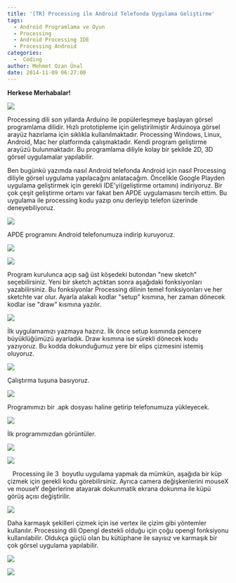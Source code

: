 ```yaml
---
title: '[TR] Processing ile Android Telefonda Uygulama Geliştirme'
tags:
  - Android Programlama ve Oyun
  - Processing
  - Android Processing IDE
  - Processing Android
categories:
  -  Coding
author: Mehmet Ozan Ünal
date: 2014-11-09 06:27:00
---
```


**Herkese Merhabalar!**

![](https://4.bp.blogspot.com/-mWaFbWIHvPk/VF7g4rYgSxI/AAAAAAAAFHw/vbMO-hISTB4/s720/primitives3D.png)

Processing dili son yıllarda Arduino ile popülerleşmeye başlayan görsel
programlama dilidir. Hızlı prototipleme için geliştirilmiştir Arduinoya görsel
arayüz hazırlama için sıklıkla kullanılmaktadır. Processing Windows, Linux,
Android, Mac her platformda çalışmaktadır. Kendi program geliştirme arayüzü
bulunmaktadır. Bu programlama diliyle kolay bir şekilde 2D, 3D görsel
uygulamalar yapılabilir.

Ben bugünkü yazımda nasıl Android telefonda Android için nasıl Processing
diliyle görsel uygulama yapılacağını anlatacağım. Öncelikle Google Playden
uygulama geliştirmek için gerekli IDE'yi(geliştirme ortamını) indiriyoruz. Bir
çok çeşit geliştirme ortamı var fakat ben APDE uygulamasını tercih ettim. Bu
uygulama ile processing kodu yazıp onu derleyip telefon üzerinde
deneyebiliyoruz.

![](https://1.bp.blogspot.com/-hlQ1Eg92vGE/VF46zsFwxLI/AAAAAAAAFFs/_dL3tLj1LVE/s720/Screenshot_2014-11-07-16-41-05.png)

APDE programını Android telefonumuza indirip kuruyoruz.

![](https://1.bp.blogspot.com/-VU6FFPqGpBo/VF46zIqyNjI/AAAAAAAAFFk/6doXxLIm0tQ/s720/Screenshot_2014-11-07-16-40-57.png)

![](https://3.bp.blogspot.com/-7crxNh-yPNA/VF46zz2blAI/AAAAAAAAFFw/slgn2rJgT_8/s720/Screenshot_2014-11-07-16-41-13.png)

Program kurulunca açıp sağ üst köşedeki butondan "new sketch" seçebilirsiniz.
Yeni bir sketch açtıktan sonra aşağıdaki fonksiyonları yazabilirsiniz. Bu
fonksiyonlar Processing dilinin temel fonksiyonları ve her sketchte var olur.
Ayarla alakalı kodlar "setup" kısmına, her zaman dönecek kodlar ise "draw"
kısmına yazılır.

![](https://4.bp.blogspot.com/-dOPBkYoMJzc/VF46wMlwDUI/AAAAAAAAFE4/dAn3olkNxNI/s720/Screenshot_2014-11-07-16-07-00.png)

İlk uygulamamızı yazmaya hazırız. İlk önce setup kısmında pencere büyüklüğümüzü
ayarladık. Draw kısmına ise sürekli dönecek kodu yazıyoruz. Bu kodda
dokunduğumuz yere bir elips çizmesini istemiş oluyoruz. 

![](https://2.bp.blogspot.com/-t7za1ockYGs/VF46xXIUK0I/AAAAAAAAFFI/MsUPAK8tyJY/s720/Screenshot_2014-11-07-16-19-46.png)

Çalıştırma tuşuna basıyoruz. 

![](https://2.bp.blogspot.com/-qzvRHOFDhSQ/VF46wNUwt1I/AAAAAAAAFFA/d2yl3aTsqcY/s720/Screenshot_2014-11-07-16-17-32.png)

Programımızı bir .apk dosyası haline getirip telefonumuza yükleyecek.

![](https://4.bp.blogspot.com/-Rx9j0rQ--eA/VF46wI17TGI/AAAAAAAAFE8/yQqubyDovU8/s720/Screenshot_2014-11-07-16-17-36.png)

İlk programımızdan görüntüler.

![](https://4.bp.blogspot.com/-dgdSohsd4v4/VF46wzPj3hI/AAAAAAAAFFE/RbmGhWeBYtw/s720/Screenshot_2014-11-07-16-18-58.png)

![](https://2.bp.blogspot.com/-6HZBB2mkh2I/VF46xM6qppI/AAAAAAAAFGI/uiYuHyirx-Y/s720/Screenshot_2014-11-07-16-19-08.png)

   Processing ile 3  boyutlu uygulama yapmak da mümkün, aşağıda bir küp çizmek
için gerekli kodu görebilirsiniz. Ayrıca camera değişkenlerini mouseX ve mouseY
değerlerine atayarak dokunmatik ekrana dokunma ile küpü görüş açısı
değiştirilir.

![](https://2.bp.blogspot.com/-HpviGF7XNC8/VF46yge-7BI/AAAAAAAAFFY/gK34sN2P8VM/s720/Screenshot_2014-11-07-16-40-02.png)

Daha karmaşık şekilleri çizmek için ise vertex ile çizim gibi yöntemler
kullanılır. Processing dili Opengl destekli olduğu için çoğu opengl fonksiyonu
kullanılabilir. Oldukça güçlü olan bu kütüphane ile sayısız ve karmaşık bir çok
görsel uygulama yapılabilir.

![](https://3.bp.blogspot.com/-iNg-YuAjRNE/VF46yeNq-CI/AAAAAAAAFFg/s_m58fB4oMY/s720/Screenshot_2014-11-07-16-34-53.png)

![](https://1.bp.blogspot.com/-ZCScWryq_0Y/VF46yCKIeGI/AAAAAAAAFFM/ZPa5QEpY5ec/s720/Screenshot_2014-11-07-16-33-36.png)
